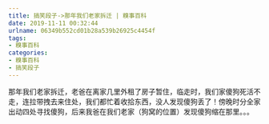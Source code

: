 ```yaml
---
title: 搞笑段子->那年我们老家拆迁 | 糗事百科
date: 2019-11-11 00:32:44
urlname: 06349b552cd01b28a539b26925c4454f
tags: 
- 糗事百科
categories:
- 糗事百科
- 搞笑段子
---
```

那年我们老家拆迁，老爸在离家几里外租了房子暂住，临走时，我们家傻狗死活不走，连拉带拽去来住处，我们都忙着收拾东西，没人发现傻狗丢了！傍晚时分全家出动四处寻找傻狗，后来我爸在我们老家（狗窝的位置）发现傻狗缩在那里。。。


